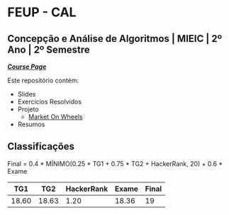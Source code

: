 # FEUP - CAL

## Concepção e Análise de Algoritmos | MIEIC | 2º Ano | 2º Semestre


[***Course Page***](https://sigarra.up.pt/feup/pt/ucurr_geral.ficha_uc_view?pv_ocorrencia_id=459479)


Este repositório contém:
- Slides
- Exercícios Resolvidos
- Projeto
   - [Market On Wheels](https://github.com/xico2001pt/cal-market-on-wheels)
- Resumos

## Classificações

Final = 0.4 * MÍNIMO(0.25 * TG1 + 0.75 * TG2 + HackerRank, 20) + 0.6 * Exame

| TG1 | TG2 | HackerRank | Exame | Final
|---|---|---|---|---
| 18.60 | 18.63 | 1.20 | 18.36| 19
